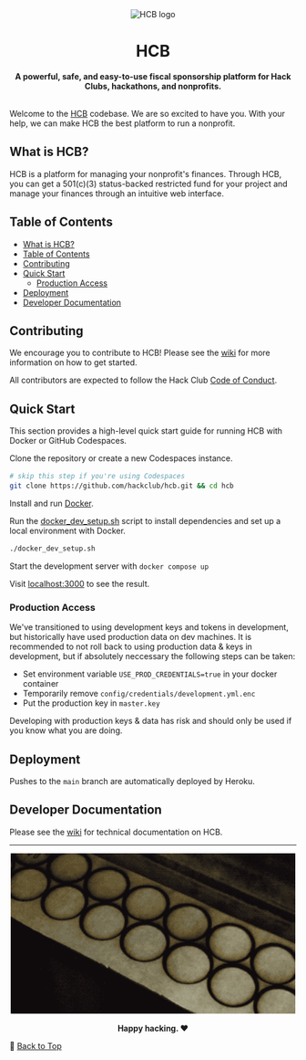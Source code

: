 <div align="center">
  <picture>
    <source media="(prefers-color-scheme: dark)" srcset="https://cloud-djxhgxve6-hack-club-bot.vercel.app/0hcb-icon-icon-dark_1_.png">
    <img src="https://cloud-5yru8jas0-hack-club-bot.vercel.app/0logo-512.png" width="126" alt="HCB logo">
  </picture>
  <h1>HCB</h1>
  <strong>A powerful, safe, and easy-to-use fiscal sponsorship platform for Hack Clubs, hackathons, and nonprofits.</strong>
</div>
<br>

Welcome to the [HCB](https://hackclub.com/hcb/) codebase. We are so excited to have you. With your help, we can make HCB the best platform to run a nonprofit.

## What is HCB?

HCB is a platform for managing your nonprofit's finances. Through HCB, you can get a 501(c)(3) status-backed restricted fund for your project and manage your finances through an intuitive web interface.

## Table of Contents

- [What is HCB?](#what-is-hcb)
- [Table of Contents](#table-of-contents)
- [Contributing](#contributing)
- [Quick Start](#quick-start)
  - [Production Access](#production-access)
- [Deployment](#deployment)
- [Developer Documentation](#developer-documentation)

## Contributing

We encourage you to contribute to HCB! Please see the [wiki](https://github.com/hackclub/hcb/wiki) for more information on how to get started.

All contributors are expected to follow the Hack Club [Code of Conduct](https://hackclub.com/conduct).

## Quick Start

This section provides a high-level quick start guide for running HCB with Docker or GitHub Codespaces. <!--For more information, please see the [wiki page](https://github.com/hackclub/hcb/wiki/Development).-->

Clone the repository or create a new Codespaces instance.

```bash
# skip this step if you're using Codespaces
git clone https://github.com/hackclub/hcb.git && cd hcb
```

Install and run [Docker](https://docs.docker.com/get-docker/).

Run the [docker_dev_setup.sh](./docker_dev_setup.sh) script to install dependencies and set up a local environment with Docker.

```bash
./docker_dev_setup.sh
```

Start the development server with `docker compose up`

Visit [localhost:3000](http://localhost:3000) to see the result.

<!--**What's Solargraph?** [Solargraph](https://solargraph.org/) is a Ruby language server that provides better Intellisense and code completion. It's completely optional to use Solargraph but highly recommended. You may also need to install the [Solargraph extension](https://github.com/castwide/solargraph#using-solargraph) for your IDE.-->

### Production Access

We've transitioned to using development keys and tokens in development, but historically have used production data on dev machines. It is recommended to not roll back to using production data & keys in development, but if absolutely neccessary the following steps can be taken:

- Set environment variable `USE_PROD_CREDENTIALS=true` in your docker container
- Temporarily remove `config/credentials/development.yml.enc`
- Put the production key in `master.key`

Developing with production keys & data has risk and should only be used if you know what you are doing.

## Deployment

Pushes to the `main` branch are automatically deployed by Heroku.

## Developer Documentation

Please see the [wiki](https://github.com/hackclub/hcb/wiki) for technical documentation on HCB.

---

<div align="center">
<img src="./hcb_laser.gif" alt="Laser engraving the HCB logo" width="500">
<br>
<p><strong>Happy hacking. ❤️</strong></p>
</div>

🔼 [Back to Top](#readme)
